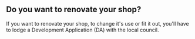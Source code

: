 ## Do you want to renovate your shop?

If you want to renovate your shop, to change it's use or fit it out, you'll have to lodge a Development Application (DA) with the local council.
